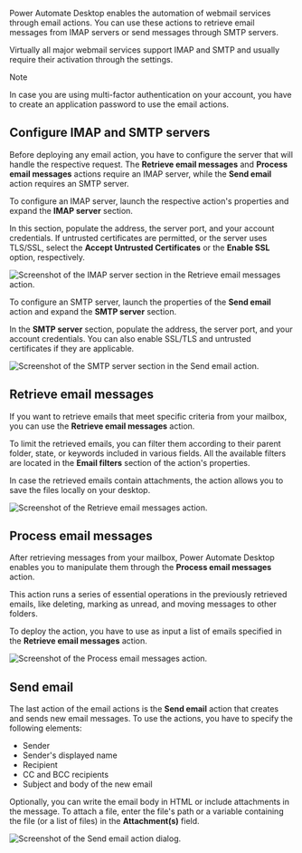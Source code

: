 Power Automate Desktop enables the automation of webmail services through email actions. You can use these actions to retrieve email messages from IMAP servers or send messages through SMTP servers.

Virtually all major webmail services support IMAP and SMTP and usually require their activation through the settings.

> [!NOTE]
> In case you are using multi-factor authentication on your account, you have to create an application password to use the email actions.

## Configure IMAP and SMTP servers

Before deploying any email action, you have to configure the server that will handle the respective request. The **Retrieve email messages** and **Process email messages**  actions require an IMAP server, while the **Send email** action requires an SMTP server.

To configure an IMAP server, launch the respective action's properties and expand the  **IMAP server** section.

In this section, populate the address, the server port, and your account credentials. If untrusted certificates are permitted, or the server uses TLS/SSL, select the **Accept Untrusted Certificates** or the **Enable SSL** option, respectively.

![Screenshot of the IMAP server section in the Retrieve email messages action.](..\media\imap-server-config.png)

To configure an SMTP server, launch the properties of the **Send email**  action and expand the **SMTP server** section.

In the **SMTP server** section, populate the address, the server port, and your account credentials. You can also enable SSL/TLS and untrusted certificates if they are applicable.

![Screenshot of the SMTP server section in the Send email action.](..\media\smtp-server-config.png)

## Retrieve email messages

If you want to retrieve emails that meet specific criteria from your mailbox, you can use the **Retrieve email messages** action.

To limit the retrieved emails, you can filter them according to their parent folder, state, or keywords included in various fields. All the available filters are located in the **Email filters** section of the action's properties.

In case the retrieved emails contain attachments, the action allows you to save the files locally on your desktop.

![Screenshot of the Retrieve email messages action.](..\media\retrieve-emails-action.png)

## Process email messages

After retrieving messages from your mailbox, Power Automate Desktop enables you to manipulate them through the **Process email messages** action.

This action runs a series of essential operations in the previously retrieved emails, like deleting, marking as unread, and moving messages to other folders.

To deploy the action, you have to use as input a list of emails specified in the **Retrieve email messages** action.

![Screenshot of the Process email messages action.](..\media\process-emails-action.png)

## Send email

The last action of the email actions is the **Send email** action that creates and sends new email messages. To use the actions, you have to specify the following elements:

- Sender
- Sender's displayed name
- Recipient
- CC and BCC recipients
- Subject and body of the new email

Optionally, you can write the email body in HTML or include attachments in the message. To attach a file, enter the file's path or a variable containing the file (or a list of files) in the **Attachment(s)** field.

![Screenshot of the Send email action dialog.](..\media\send-email-action.png)
